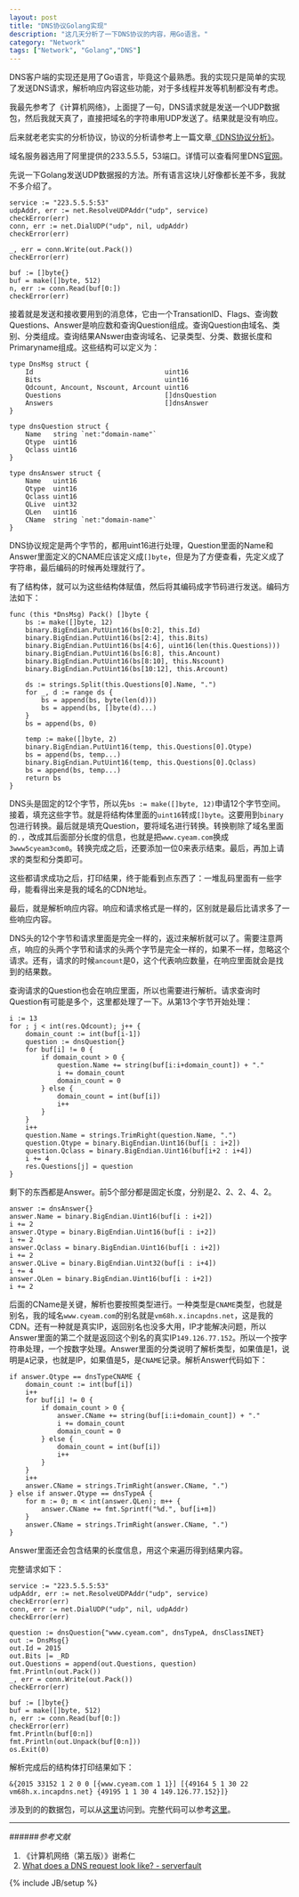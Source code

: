 ```yaml
---
layout: post
title: "DNS协议Golang实现"
description: "这几天分析了一下DNS协议的内容，用Go语言。"
category: "Network"
tags: ["Network", "Golang","DNS"]
---
```

 
DNS客户端的实现还是用了Go语言，毕竟这个最熟悉。我的实现只是简单的实现了发送DNS请求，解析响应内容这些功能，对于多线程并发等机制都没有考虑。

我最先参考了《计算机网络》，上面提了一句，DNS请求就是发送一个UDP数据包，然后我就天真了，直接把域名的字符串用UDP发送了。结果就是没有响应。

后来就老老实实的分析协议，协议的分析请参考上一篇文章[《DNS协议分析》](http://blog.cyeam.com/network/2015/01/29/dns)。

域名服务器选用了阿里提供的233.5.5.5，53端口。详情可以查看阿里DNS[官网](http://alidns.com/)。

先说一下Golang发送UDP数据报的方法。所有语言这块儿好像都长差不多，我就不多介绍了。

	service := "223.5.5.5:53"
	udpAddr, err := net.ResolveUDPAddr("udp", service)
	checkError(err)
	conn, err := net.DialUDP("udp", nil, udpAddr)
	checkError(err)

	_, err = conn.Write(out.Pack())
	checkError(err)

	buf := []byte{}
	buf = make([]byte, 512)
	n, err := conn.Read(buf[0:])
	checkError(err)

接着就是发送和接收要用到的消息体，它由一个TransationID、Flags、查询数Questions、Answer是响应数和查询Question组成。查询Question由域名、类别、分类组成。查询结果ANswer由查询域名、记录类型、分类、数据长度和Primaryname组成。这些结构可以定义为：

	type DnsMsg struct {
		Id                                 uint16
		Bits                               uint16
		Qdcount, Ancount, Nscount, Arcount uint16
		Questions                          []dnsQuestion
		Answers                            []dnsAnswer
	}
	
	type dnsQuestion struct {
		Name   string `net:"domain-name"`
		Qtype  uint16
		Qclass uint16
	}
	
	type dnsAnswer struct {
		Name   uint16
		Qtype  uint16
		Qclass uint16
		QLive  uint32
		QLen   uint16
		CName  string `net:"domain-name"`
	}

DNS协议规定是两个字节的，都用uint16进行处理，Question里面的Name和Answer里面定义的CNAME应该定义成`[]byte`，但是为了方便查看，先定义成了字符串，最后编码的时候再处理就行了。

有了结构体，就可以为这些结构体赋值，然后将其编码成字节码进行发送。编码方法如下：

	func (this *DnsMsg) Pack() []byte {
		bs := make([]byte, 12)
		binary.BigEndian.PutUint16(bs[0:2], this.Id)
		binary.BigEndian.PutUint16(bs[2:4], this.Bits)
		binary.BigEndian.PutUint16(bs[4:6], uint16(len(this.Questions)))
		binary.BigEndian.PutUint16(bs[6:8], this.Ancount)
		binary.BigEndian.PutUint16(bs[8:10], this.Nscount)
		binary.BigEndian.PutUint16(bs[10:12], this.Arcount)
	
		ds := strings.Split(this.Questions[0].Name, ".")
		for _, d := range ds {
			bs = append(bs, byte(len(d)))
			bs = append(bs, []byte(d)...)
		}
		bs = append(bs, 0)
	
		temp := make([]byte, 2)
		binary.BigEndian.PutUint16(temp, this.Questions[0].Qtype)
		bs = append(bs, temp...)
		binary.BigEndian.PutUint16(temp, this.Questions[0].Qclass)
		bs = append(bs, temp...)
		return bs
	}

DNS头是固定的12个字节，所以先`bs := make([]byte, 12)`申请12个字节空间。接着，填充这些字节。就是将结构体里面的`uint16`转成`[]byte`。这要用到`binary`包进行转换。最后就是填充Question，要将域名进行转换。转换剔除了域名里面的`.`，改成其后面部分长度的信息，也就是把`www.cyeam.com`换成`3www5cyeam3com0`。转换完成之后，还要添加一位0来表示结束。最后，再加上请求的类型和分类即可。

这些都请求成功之后，打印结果，终于能看到点东西了：一堆乱码里面有一些字母，能看得出来是我的域名的CDN地址。

最后，就是解析响应内容。响应和请求格式是一样的，区别就是最后比请求多了一些响应内容。

DNS头的12个字节和请求里面是完全一样的，返过来解析就可以了。需要注意两点，响应的头两个字节和请求的头两个字节是完全一样的，如果不一样，忽略这个请求。还有，请求的时候`ancount`是0，这个代表响应数量，在响应里面就会是找到的结果数。

查询请求的Question也会在响应里面，所以也需要进行解析。请求查询时Question有可能是多个，这里都处理了一下。从第13个字节开始处理：

	i := 13
	for ; j < int(res.Qdcount); j++ {
		domain_count := int(buf[i-1])
		question := dnsQuestion{}
		for buf[i] != 0 {
			if domain_count > 0 {
				question.Name += string(buf[i:i+domain_count]) + "."
				i += domain_count
				domain_count = 0
			} else {
				domain_count = int(buf[i])
				i++
			}
		}
		i++
		question.Name = strings.TrimRight(question.Name, ".")
		question.Qtype = binary.BigEndian.Uint16(buf[i : i+2])
		question.Qclass = binary.BigEndian.Uint16(buf[i+2 : i+4])
		i += 4
		res.Questions[j] = question
	}

剩下的东西都是Answer。前5个部分都是固定长度，分别是2、2、2、4、2。

	answer := dnsAnswer{}
	answer.Name = binary.BigEndian.Uint16(buf[i : i+2])
	i += 2
	answer.Qtype = binary.BigEndian.Uint16(buf[i : i+2])
	i += 2
	answer.Qclass = binary.BigEndian.Uint16(buf[i : i+2])
	i += 2
	answer.QLive = binary.BigEndian.Uint32(buf[i : i+4])
	i += 4
	answer.QLen = binary.BigEndian.Uint16(buf[i : i+2])
	i += 2

后面的CName是关键，解析也要按照类型进行。一种类型是`CNAME`类型，也就是别名，我的域名`www.cyeam.com`的别名就是`vm68h.x.incapdns.net`，这是我的CDN。还有一种就是真实IP，返回别名也没多大用，IP才能解决问题，所以Answer里面的第二个就是返回这个别名的真实IP`149.126.77.152`。所以一个按字符串处理，一个按数字处理。Answer里面的分类说明了解析类型，如果值是1，说明是`A`记录，也就是IP，如果值是5，是`CNAME`记录。解析Answer代码如下：

	if answer.Qtype == dnsTypeCNAME {
		domain_count := int(buf[i])
		i++
		for buf[i] != 0 {
			if domain_count > 0 {
				answer.CName += string(buf[i:i+domain_count]) + "."
				i += domain_count
				domain_count = 0
			} else {
				domain_count = int(buf[i])
				i++
			}
		}
		i++
		answer.CName = strings.TrimRight(answer.CName, ".")
	} else if answer.Qtype == dnsTypeA {
		for m := 0; m < int(answer.QLen); m++ {
			answer.CName += fmt.Sprintf("%d.", buf[i+m])
		}
		answer.CName = strings.TrimRight(answer.CName, ".")
	}

Answer里面还会包含结果的长度信息，用这个来遍历得到结果内容。

完整请求如下：

	service := "223.5.5.5:53"
	udpAddr, err := net.ResolveUDPAddr("udp", service)
	checkError(err)
	conn, err := net.DialUDP("udp", nil, udpAddr)
	checkError(err)

	question := dnsQuestion{"www.cyeam.com", dnsTypeA, dnsClassINET}
	out := DnsMsg{}
	out.Id = 2015
	out.Bits |= _RD
	out.Questions = append(out.Questions, question)
	fmt.Println(out.Pack())
	_, err = conn.Write(out.Pack())
	checkError(err)

	buf := []byte{}
	buf = make([]byte, 512)
	n, err := conn.Read(buf[0:])
	checkError(err)
	fmt.Println(buf[0:n])
	fmt.Println(out.Unpack(buf[0:n]))
	os.Exit(0)

解析完成后的结构体打印结果如下：

	&{2015 33152 1 2 0 0 [{www.cyeam.com 1 1}] [{49164 5 1 30 22 vm68h.x.incapdns.net} {49195 1 1 30 4 149.126.77.152}]}

涉及到的的数据包，可以从[这里](https://github.com/mnhkahn/go_code/blob/master/dns.cap)访问到。完整代码可以参考[这里](https://github.com/mnhkahn/go_code/blob/master/dns.go)。

---

######*参考文献*
1. 《计算机网络（第五版）》谢希仁
2. [What does a DNS request look like? - serverfault](http://serverfault.com/questions/173187/what-does-a-dns-request-look-like)

 
{% include JB/setup %}